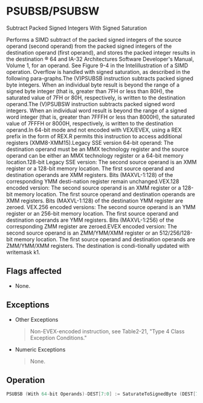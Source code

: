 # PSUBSB/PSUBSW

Subtract Packed Signed Integers With Signed Saturation

Performs a SIMD subtract of the packed signed integers of the source operand (second operand) from the packed signed integers of the destination operand (first operand), and stores the packed integer results in the destination ® 64 and IA-32 Architectures Software Developer's Manual, Volume 1, for an operand.
See Figure 9-4 in the Intelillustration of a SIMD operation.
Overflow is handled with signed saturation, as described in the following para-graphs.The (V)PSUBSB instruction subtracts packed signed byte integers.
When an individual byte result is beyond the range of a signed byte integer (that is, greater than 7FH or less than 80H), the saturated value of 7FH or 80H, respectively, is written to the destination operand.The (V)PSUBSW instruction subtracts packed signed word integers.
When an individual word result is beyond the range of a signed word integer (that is, greater than 7FFFH or less than 8000H), the saturated value of 7FFFH or 8000H, respectively, is written to the destination operand.In 64-bit mode and not encoded with VEX/EVEX, using a REX prefix in the form of REX.R permits this instruction to access additional registers (XMM8-XMM15).Legacy SSE version 64-bit operand: The destination operand must be an MMX technology register and the source operand can be either an MMX technology register or a 64-bit memory location.128-bit Legacy SSE version: The second source operand is an XMM register or a 128-bit memory location.
The first source operand and destination operands are XMM registers.
Bits (MAXVL-1:128) of the corresponding YMM desti-nation register remain unchanged.VEX.128 encoded version: The second source operand is an XMM register or a 128-bit memory location.
The first source operand and destination operands are XMM registers.
Bits (MAXVL-1:128) of the destination YMM register are zeroed.
VEX.256 encoded versions: The second source operand is an YMM register or an 256-bit memory location.
The first source operand and destination operands are YMM registers.
Bits (MAXVL-1:256) of the corresponding ZMM register are zeroed.EVEX encoded version: The second source operand is an ZMM/YMM/XMM register or an 512/256/128-bit memory location.
The first source operand and destination operands are ZMM/YMM/XMM registers.
The destination is condi-tionally updated with writemask k1.

## Flags affected

- None.

## Exceptions

- Other Exceptions
  > Non-EVEX-encoded instruction, see Table2-21, "Type 4 Class Exception Conditions."
- Numeric Exceptions
  > None.

## Operation

```C
PSUBSB (With 64-bit Operands)-DEST[7:0] := SaturateToSignedByte (DEST[7:0]  SRC (7:0]);(* Repeat subtract operation for 2nd through 7th bytes *)-PSUBSW (With 64-bit Operands)-DEST[15:0] := SaturateToSignedWord (DEST[15:0]  SRC[15:0] );(* Repeat subtract operation for 2nd and 7th words *)- SRC[63:48] );DEST[63:48] := SaturateToSignedWord (DEST[63:48] VPSUBSB (EVEX Encoded Versions) (KL, VL) = (16, 128), (32, 256), (64, 512)FOR j := 0 TO KL-1i := j * 8;IF k1[j] OR *no writemask*THEN DEST[i+7:i] := SaturateToSignedByte (SRC1[i+7:i] - SRC2[i+7:i])ELSE IF *merging-masking*; merging-maskingTHEN *DEST[i+7:i] remains unchanged*ELSE *zeroing-masking*; zeroing-maskingDEST[i+7:i] := 0;FIFI;ENDFOR;DEST[MAXVL-1:VL] := 0VPSUBSW (EVEX Encoded Versions) (KL, VL) = (8, 128), (16, 256), (32, 512)FOR j := 0 TO KL-1i := j * 16IF k1[j] OR *no writemask*THEN DEST[i+15:i] := SaturateToSignedWord (SRC1[i+15:i] - SRC2[i+15:i])ELSE IF *merging-masking*; merging-maskingTHEN *DEST[i+15:i] remains unchanged*ELSE *zeroing-masking*; zeroing-maskingDEST[i+15:i] := 0;FIFI;ENDFOR;DEST[MAXVL-1:VL] := 0;VPSUBSB (VEX.256 Encoded Version)DEST[7:0] := SaturateToSignedByte (SRC1[7:0] - SRC2[7:0]);(* Repeat subtract operation for 2nd through 31th bytes *)DEST[255:248] := SaturateToSignedByte (SRC1[255:248] - SRC2[255:248]);DEST[MAXVL-1:256] := 0;VPSUBSB (VEX.128 Encoded Version)DEST[7:0] := SaturateToSignedByte (SRC1[7:0] - SRC2[7:0]);(* Repeat subtract operation for 2nd through 14th bytes *)DEST[127:120] := SaturateToSignedByte (SRC1[127:120] - SRC2[127:120]);DEST[MAXVL-1:128] := 0;PSUBSB (128-bit Legacy SSE Version)DEST[7:0] := SaturateToSignedByte (DEST[7:0] - SRC[7:0]);(* Repeat subtract operation for 2nd through 14th bytes *)DEST[127:120] := SaturateToSignedByte (DEST[127:120] - SRC[127:120]);VPSUBSW (VEX.256 Encoded Version)DEST[15:0] := SaturateToSignedWord (SRC1[15:0] - SRC2[15:0]);(* Repeat subtract operation for 2nd through 15th words *)DEST[255:240] := SaturateToSignedWord (SRC1[255:240] - SRC2[255:240]);DEST[MAXVL-1:256] := 0;VPSUBSW (VEX.128 Encoded Version)DEST[15:0] := SaturateToSignedWord (SRC1[15:0] - SRC2[15:0]);(* Repeat subtract operation for 2nd through 7th words *)DEST[127:112] := SaturateToSignedWord (SRC1[127:112] - SRC2[127:112]);DEST[MAXVL-1:128] := 0;PSUBSW (128-bit Legacy SSE Version) DEST[15:0] := SaturateToSignedWord (DEST[15:0] - SRC[15:0]);(* Repeat subtract operation for 2nd through 7th words *)DEST[127:112] := SaturateToSignedWord (DEST[127:112] - SRC[127:112]);DEST[MAXVL-1:128] (Unmodified);Intel C/C++ Compiler Intrinsic EquivalentsVPSUBSB __m512i _mm512_subs_epi8(__m512i a, __m512i b);VPSUBSB __m512i _mm512_mask_subs_epi8(__m512i s, __mmask64 k, __m512i a, __m512i b);VPSUBSB __m512i _mm512_maskz_subs_epi8( __mmask64 k, __m512i a, __m512i b);VPSUBSB __m256i _mm256_mask_subs_epi8(__m256i s, __mmask32 k, __m256i a, __m256i b);VPSUBSB __m256i _mm256_maskz_subs_epi8( __mmask32 k, __m256i a, __m256i b);VPSUBSB __m128i _mm_mask_subs_epi8(__m128i s, __mmask16 k, __m128i a, __m128i b);VPSUBSB __m128i _mm_maskz_subs_epi8( __mmask16 k, __m128i a, __m128i b);VPSUBSW __m512i _mm512_subs_epi16(__m512i a, __m512i b);VPSUBSW __m512i _mm512_mask_subs_epi16(__m512i s, __mmask32 k, __m512i a, __m512i b);VPSUBSW __m512i _mm512_maskz_subs_epi16( __mmask32 k, __m512i a, __m512i b);VPSUBSW __m256i _mm256_mask_subs_epi16(__m256i s, __mmask16 k, __m256i a, __m256i b);VPSUBSW __m256i _mm256_maskz_subs_epi16( __mmask16 k, __m256i a, __m256i b);VPSUBSW __m128i _mm_mask_subs_epi16(__m128i s, __mmask8 k, __m128i a, __m128i b);VPSUBSW __m128i _mm_maskz_subs_epi16( __mmask8 k, __m128i a, __m128i b);PSUBSB __m64 _mm_subs_pi8(__m64 m1, __m64 m2)(V)PSUBSB __m128i _mm_subs_epi8(__m128i m1, __m128i m2)VPSUBSB __m256i _mm256_subs_epi8(__m256i m1, __m256i m2)PSUBSW __m64 _mm_subs_pi16(__m64 m1, __m64 m2)(V)PSUBSW __m128i _mm_subs_epi16(__m128i m1, __m128i m2)VPSUBSW __m256i _mm256_subs_epi16(__m256i m1, __m256i m2)
```
